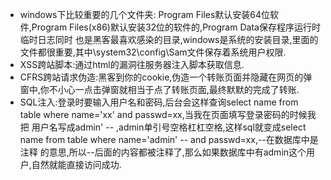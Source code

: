 * windows下比较重要的几个文件夹: Program Files默认安装64位软件,Program Files(x86)默认安装32位的软件的,Program Data保存程序运行时临时日志同时
也是黑客最喜欢感染的目录,windows是系统的安装目录,里面的文件都很重要,其中\system32\config\Sam文件保存着系统用户权限.
* XSS跨站脚本:通过html的漏洞往服务器注入脚本获取信息.
* CFRS跨站请求伪造:黑客到你的cookie,伪造一个转账页面并隐藏在网页的弹窗中,你不小心一点击弹窗就相当于点了转账页面,最终默默的完成了转账.
* SQL注入:登录时要输入用户名和密码,后台会这样查询select name from table where name='xx' and passwd=xx,当我在页面填写登录密码的时候我把
用户名写成admin' -- ,admin单引号空格杠杠空格,这样sql就变成select name from table where name='admin' -- and passwd=xx,--在数据库中是注释
的意思,所以--后面的内容都被注释了,那么如果数据库中有admin这个用户,自然就能直接访问成功.
